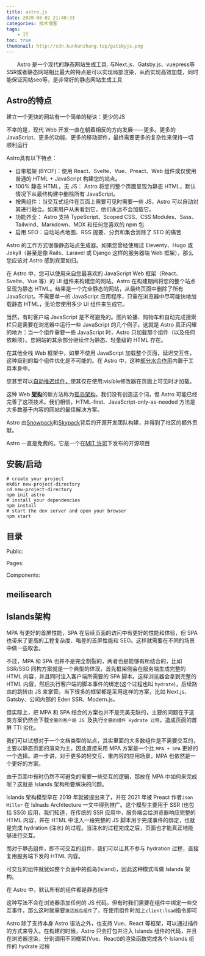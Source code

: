 ```yaml
---
title: astro.js
date: 2020-08-02 21:40:33
categories: 技术博客
tags:
    - IT
toc: true
thumbnail: http://cdn.kunkunzhang.top/gatsbyjs.png
---
```


　　Astro 是一个现代的静态网站生成工具. 与Next.js、Gatsby.js、vuepress等SSR或者静态网站相比最大的特点是可以实现局部渲染，从而实现高效加载，同时能保证网站seo等，是非常好的静态网站生成工具

<!--more-->   

## Astro的特点

建立一个更快的网站有一个简单的秘诀：更少的JS

不幸的是，现代 Web 开发一直在朝着相反的方向发展——更多。更多的 JavaScript、更多的功能、更多的移动部件，最终需要更多的复杂性来保持一切顺利运行

Astro具有以下特点：

- 自带框架 (BYOF)：使用 React、Svelte、Vue、Preact、Web 组件或仅使用普通的 HTML + JavaScript 构建您的站点。
- 100% 静态 HTML，无 JS： Astro 将您的整个页面呈现为静态 HTML，默认情况下从最终构建中删除所有 JavaScript。
- 按需组件：当交互式组件在页面上需要可见时需要一些 JS，Astro 可以自动对其进行融合。如果用户从未看到它，他们永远不会加载它。
- 功能齐全： Astro 支持 TypeScript、Scoped CSS、CSS Modules、Sass、Tailwind、Markdown、MDX 和任何您喜欢的 npm 包
- 启用 SEO：自动站点地图、RSS 提要、分页和集合消除了 SEO 的痛苦

Astro 的工作方式很像静态站点生成器。如果您曾经使用过 Eleventy、Hugo 或 Jekyll（甚至是像 Rails、Laravel 或 Django 这样的服务器端 Web 框架），那么您应该对 Astro 感到宾至如归。

在 Astro 中，您可以使用来自您最喜欢的 JavaScript Web 框架（React、Svelte、Vue 等）的 UI 组件来构建您的网站。Astro 在构建期间将您的整个站点呈现为静态 HTML。结果是一个完全静态的网站，从最终页面中删除了所有 JavaScript。不需要单一的 JavaScript 应用程序，只需在浏览器中尽可能快地加载静态 HTML，无论您使用多少 UI 组件来生成它。

当然，有时客户端 JavaScript 是不可避免的。图片轮播、购物车和自动完成搜索栏只是需要在浏览器中运行一些 JavaScript 的几个例子。这就是 Astro 真正闪耀的地方：当一个组件需要一些 JavaScript 时，Astro 只加载那个组件（以及任何依赖项）。您网站的其余部分继续作为静态、轻量级的 HTML 存在。

在其他全栈 Web 框架中，如果不使用 JavaScript 加载整个页面，延迟交互性，这种级别的每个组件优化是不可能的。在 Astro 中，这种[部分水合作用](https://addyosmani.com/blog/rehydration/)内置于工具本身中。

您甚至可以[自动推迟组件，](https://codepen.io/jonneal/full/ZELvMvw)使其仅在使用:visible修改器在页面上可见时才加载。

这种 Web [**架构**](https://www.jdon.com/tags/249)的新方法称为[孤岛架构](https://jasonformat.com/islands-architecture/)。我们没有创造这个词，但 Astro 可能已经完善了这项技术。我们相信，HTML-first、JavaScript-only-as-needed 方法是大多数基于内容的网站的最佳解决方案。

Astro 由[Snowpack](https://snowpack.dev/)和[Skypack](https://skypack.dev/)背后的开源开发团队构建，并得到了社区的额外贡献。

Astro 一直是免费的。它是一个在[MIT 许可](https://github.com/snowpackjs/astro/blob/main/LICENSE)下发布的开源项目

## 安装/启动

```shell
# create your project 
mkdir new-project-directory 
cd new-project-directory 
npm init astro 
# install your dependencies 
npm install 
# start the dev server and open your browser 
npm start
```



## 目录

Public:

Pages:

Components: 



## meilisearch



## Islands架构

MPA 有更好的首屏性能，SPA 在后续页面的访问中有更好的性能和体验，但 SPA 也带来了更高的工程复杂度、略差的首屏性能和 SEO。这样就需要在不同的场景中做一些取舍。

不过，MPA 和 SPA 也并不是完全割裂的，两者也是能够有所结合的，比如 SSR/SSG 同构方案就是一个典型的体现，首先框架侧会在服务端生成完整的 HTML 内容，并且同时注入客户端所需要的 SPA 脚本。这样浏览器会拿到完整的 HTML 内容，然后执行客户端的脚本事件的绑定(这个过程也叫 `hydrate`)，后续路由的跳转由 JS 来掌管。当下很多的框架都是采用这样的方案，比如 Next.js、Gatsby、公司内部的 Eden SSR、Modern.js。

但实际上，把 MPA 和 SPA 结合的方案也并不是完美无缺的，主要的问题在于这类方案仍然会下载`全量的客户端 JS `及执行`全量的组件 Hydrate 过程`，造成页面的首屏 TTI 劣化。

我们可以试想对于一个文档类型的站点，其实里面的大多数组件是不需要交互的，主要以静态页面的渲染为主，因此直接采用 MPA 方案是一个比 `MPA + SPA` 更好的一个选择。进一步讲，对于更多的轻交互、重内容的应用场景，MPA 也依然是一个更好的方案。

由于页面中有时仍然不可避免的需要一些交互的逻辑，那放在 MPA 中如何来完成呢？这就是 Islands 架构所要解决的问题。

Islands 架构模型早在 2019 年就被提出来了，并在 2021 年被 Preact 作者`Json Miller` 在 Islnads Architecture 一文中得到推广。这个模型主要用于 SSR (也包括 SSG) 应用，我们知道，在传统的 SSR 应用中，服务端会给浏览器响应完整的 HTML 内容，并在 HTML 中注入一段完整的 JS 脚本用于完成事件的绑定，也就是完成 hydration (注水) 的过程。当注水的过程完成之后，页面也才能真正地能够进行交互。

而对于静态组件，即不可交互的组件，我们可以让其不参与 hydration 过程，直接复用服务端下发的 HTML 内容。

可交互的组件就犹如整个页面中的孤岛(Island)，因此这种模式叫做 Islands 架构。

在 Astro 中，默认所有的组件都是静态组件

这种写法不会在浏览器添加任何的 JS 代码。但有时我们需要在组件中绑定一些交互事件，那么这时就需要`激活孤岛组件`了，在使用组件时加上`client:load`指令即可

Astro 除了支持本身 Astro 语法之外，也支持 Vue、React 等框架，可以通过插件的方式来导入。在构建的时候，Astro 只会打包并注入 Islands 组件的代码，并且在浏览器渲染，分别调用不同框架(Vue、React)的渲染函数完成各个 Islands 组件的 hydrate 过程
